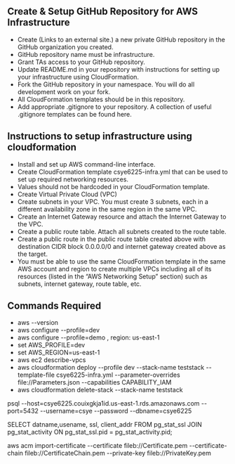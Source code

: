 ## Create & Setup GitHub Repository for AWS Infrastructure
* Create (Links to an external site.) a new private GitHub repository in the GitHub organization you created.
* GitHub repository name must be infrastructure.
* Grant TAs access to your GitHub repository.
* Update README.md in your repository with instructions for setting up your infrastructure using CloudFormation.
* Fork the GitHub repository in your namespace. You will do all development work on your fork.
* All CloudFormation templates should be in this repository.
* Add appropriate .gitignore to your repository. A collection of useful .gitignore templates can be found here.

## Instructions to setup infrastructure using cloudformation 
* Install and set up AWS command-line interface.
* Create CloudFormation template csye6225-infra.yml that can be used to set up required networking resources.
* Values should not be hardcoded in your CloudFormation template.
* Create Virtual Private Cloud (VPC) 
* Create subnets in your VPC. You must create 3 subnets, each in a different availability zone in the same region in the same VPC.
* Create an Internet Gateway resource and attach the Internet Gateway to the VPC.
* Create a public route table. Attach all subnets created to the route table.
* Create a public route in the public route table created above with destination CIDR block 0.0.0.0/0 and internet gateway created above as the target.
* You must be able to use the same CloudFormation template in the same AWS account and region to create multiple VPCs including all of its resources (listed in the “AWS Networking Setup” section) such as subnets, internet gateway, route table, etc.

## Commands Required

* aws --version
* aws configure --profile=dev
* aws configure --profile=demo , region: us-east-1 
* set AWS_PROFILE=dev
* set AWS_REGION=us-east-1
* aws ec2 describe-vpcs
* aws cloudformation deploy --profile dev --stack-name teststack --template-file csye6225-infra.yml --parameter-overrides file://Parameters.json --capabilities CAPABILITY_IAM
*  aws cloudformation delete-stack --stack-name teststack

psql --host=csye6225.couixgkja1id.us-east-1.rds.amazonaws.com  --port=5432 --username=csye --password --dbname=csye6225
  
SELECT datname,usename, ssl, client_addr 
  FROM pg_stat_ssl
  JOIN pg_stat_activity
    ON pg_stat_ssl.pid = pg_stat_activity.pid;


aws acm import-certificate --certificate fileb://Certificate.pem --certificate-chain fileb://CertificateChain.pem --private-key fileb://PrivateKey.pem